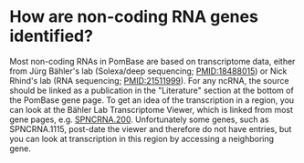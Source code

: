 # How are non-coding RNA genes identified?
<!-- pombase_categories: Genome Statistics and Lists -->

Most non-coding RNAs in PomBase are based on transcriptome data, either
from Jürg Bähler's lab (Solexa/deep sequencing;
[PMID:18488015](http://www.ncbi.nlm.nih.gov/pubmed?term=18488015)) or
Nick Rhind's lab (RNA sequencing;
[PMID:21511999](http://www.ncbi.nlm.nih.gov/pubmed?term=21511999)). For
any ncRNA, the source should be linked as a publication in the
"Literature" section at the bottom of the PomBase gene page. To get an
idea of the transcription in a region, you can look at the Bähler Lab
Transcriptome Viewer, which is linked from most gene pages, e.g.
[SPNCRNA.200](http://www.bahlerlab.info/cgi-bin/pombetv/pombetv?condition=13&genename=SPNCRNA.200&action=display).
Unfortunately some genes, such as SPNCRNA.1115, post-date the viewer and
therefore do not have entries, but you can look at transcription in this
region by accessing a neighboring gene.

